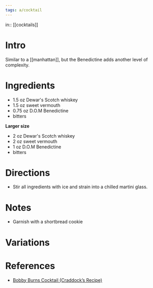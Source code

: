 ```yaml
---
tags: a/cocktail
---
```

in:: [[cocktails]]

# Intro
Similar to a [[manhattan]], but the Benedictine adds another level of complexity.

# Ingredients
* 1.5 oz Dewar's Scotch whiskey
* 1.5 oz sweet vermouth
* 0.75 oz D.O.M Benedictine
* bitters

**Larger size**
* 2 oz Dewar's Scotch whiskey
* 2 oz sweet vermouth
* 1 oz D.O.M Benedictine
* bitters

# Directions
* Stir all ingredients with ice and strain into a chilled martini glass.

# Notes
* Garnish with a shortbread cookie

# Variations

# References
- [Bobby Burns Cocktail (Craddock’s Recipe)](https://www.diffordsguide.com/cocktails/recipe/280/bobby-burns-cocktail-craddocks-recipe)
